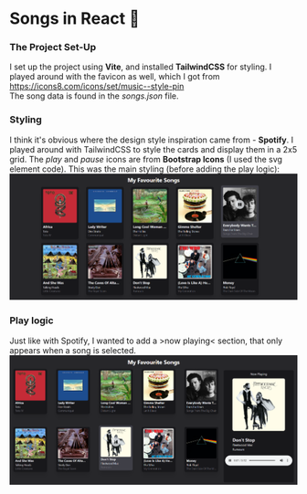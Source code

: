 # Songs in React 🎸
### The Project Set-Up
I set up the project using **Vite**, and installed **TailwindCSS** for styling. I played around with the favicon as well, which I got from https://icons8.com/icons/set/music--style-pin  
The song data is found in the *songs.json* file.

### Styling
I think it's obvious where the design style inspiration came from - **Spotify**. I played around with TailwindCSS to style the cards and display them in a 2x5 grid. The *play* and *pause* icons are from **Bootstrap Icons** (I used the svg element code). This was the main styling (before adding the play logic):
![Screenshot of the project](github_assets/screenshot1.png)

### Play logic
Just like with Spotify, I wanted to add a >now playing< section, that only appears when a song is selected.
![Screenshot of the project](github_assets/screenshot2.png)
